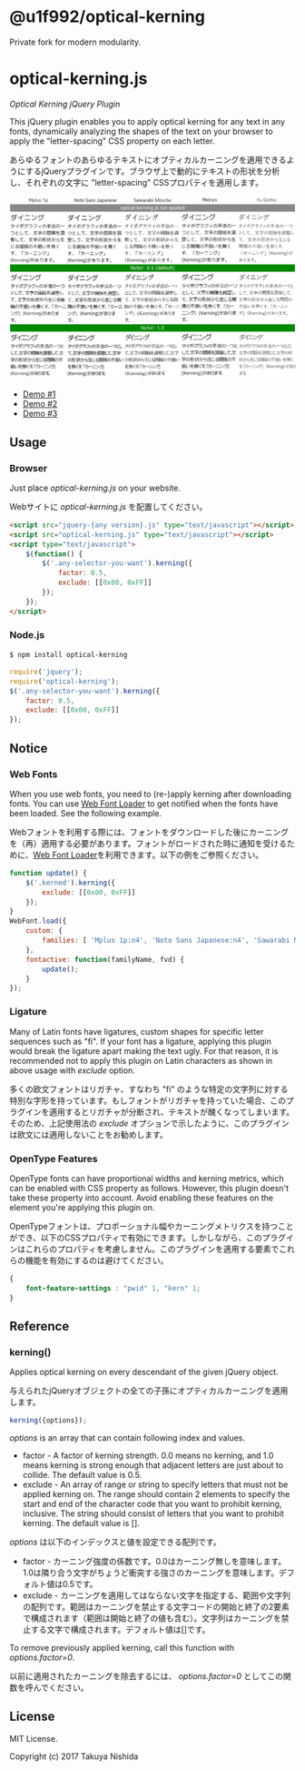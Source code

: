 # @u1f992/optical-kerning

Private fork for modern modularity.

# optical-kerning.js

*Optical Kerning jQuery Plugin*

This jQuery plugin enables you to apply optical kerning for any text in any fonts, dynamically analyzing the shapes of the text on your browser to apply the "letter-spacing" CSS property on each letter.

あらゆるフォントのあらゆるテキストにオプティカルカーニングを適用できるようにするjQueryプラグインです。ブラウザ上で動的にテキストの形状を分析し、それぞれの文字に "letter-spacing" CSSプロパティを適用します。

![Screenshot](https://raw.githubusercontent.com/data9824/optical-kerning/master/demo/screenshot.png)

* [Demo #1](https://data9824.github.io/optical-kerning/demo/demo1.html)
* [Demo #2](https://data9824.github.io/optical-kerning/demo/demo2.html)
* [Demo #3](https://data9824.github.io/optical-kerning/demo/demo3.html)

## Usage

### Browser

Just place *optical-kerning.js* on your website.

Webサイトに *optical-kerning.js* を配置してください。

```html
<script src="jquery-{any version}.js" type="text/javascript"></script>
<script src="optical-kerning.js" type="text/javascript"></script>
<script type="text/javascript">
	$(function() {
		$('.any-selector-you-want').kerning({
			factor: 0.5,
			exclude: [[0x00, 0xFF]]
		});
	});
</script>
```

### Node.js

```
$ npm install optical-kerning
```

```javascript
require('jquery');
require('optical-kerning');
$('.any-selector-you-want').kerning({
	factor: 0.5,
	exclude: [[0x00, 0xFF]]
});
```

## Notice

### Web Fonts

When you use web fonts, you need to (re-)apply kerning after downloading fonts. You can use [Web Font Loader](https://github.com/typekit/webfontloader) to get notified when the fonts have been loaded. See the following example.

Webフォントを利用する際には、フォントをダウンロードした後にカーニングを（再）適用する必要があります。フォントがロードされた時に通知を受けるために、[Web Font Loader](https://github.com/typekit/webfontloader)を利用できます。以下の例をご参照ください。

```javascript
function update() {
	$('.kerned').kerning({
		exclude: [[0x00, 0xFF]]
	});
}
WebFont.load({
	custom: {
		families: [ 'Mplus 1p:n4', 'Noto Sans Japanese:n4', 'Sawarabi Mincho:n4' ]
	},
	fontactive: function(familyName, fvd) {
		update();
	}
});
```

### Ligature

Many of Latin fonts have ligatures, custom shapes for specific letter sequences such as "fi". If your font has a ligature, applying this plugin would break the ligature apart making the text ugly. For that reason, it is recommended not to apply this plugin on Latin characters as shown in above usage with *exclude* option.

多くの欧文フォントはリガチャ、すなわち "fi" のような特定の文字列に対する特別な字形を持っています。もしフォントがリガチャを持っていた場合、このプラグインを適用するとリガチャが分断され、テキストが醜くなってしまいます。そのため、上記使用法の *exclude* オプションで示したように、このプラグインは欧文には適用しないことをお勧めします。

### OpenType Features

OpenType fonts can have proportional widths and kerning metrics, which can be enabled with CSS property as follows. However, this plugin doesn't take these property into account. Avoid enabling these features on the element you're applying this plugin on.

OpenTypeフォントは、プロポーショナル幅やカーニングメトリクスを持つことができ、以下のCSSプロパティで有効にできます。しかしながら、このプラグインはこれらのプロパティを考慮しません。このプラグインを適用する要素でこれらの機能を有効にするのは避けてください。

```css
{
	font-feature-settings : "pwid" 1, "kern" 1;
}
```

## Reference

### kerning()

Applies optical kerning on every descendant of the given jQuery object.

与えられたjQueryオブジェクトの全ての子孫にオプティカルカーニングを適用します。

```javascript
kerning({options});
```

*options* is an array that can contain following index and values.

* factor - A factor of kerning strength. 0.0 means no kerning, and 1.0 means kerning is strong enough that adjacent letters are just about to collide. The default value is 0.5.
* exclude - An array of range or string to specify letters that must not be applied kerning on. The range should contain 2 elements to specify the start and end of the character code that you want to prohibit kerning, inclusive. The string should consist of letters that you want to prohibit kerning. The default value is [].

*options* は以下のインデックスと値を設定できる配列です。

* factor - カーニング強度の係数です。0.0はカーニング無しを意味します。1.0は隣り合う文字がちょうど衝突する強さのカーニングを意味します。デフォルト値は0.5です。
* exclude - カーニングを適用してはならない文字を指定する、範囲や文字列の配列です。範囲はカーニングを禁止する文字コードの開始と終了の2要素で構成されます（範囲は開始と終了の値も含む）。文字列はカーニングを禁止する文字で構成されます。デフォルト値は[]です。

To remove previously applied kerning, call this function with *options.factor=0*.

以前に適用されたカーニングを除去するには、 *options.factor=0* としてこの関数を呼んでください。

## License

MIT License.

Copyright (c) 2017 Takuya Nishida
